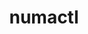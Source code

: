 ---
title: "numactl"
layout: cache
categories: [package, v0.18.1]
meta: {"versions": ["2.0.14"], "compilers": ["gcc@=7.3.1", "gcc@=7.5.0", "gcc@=8.4.0"], "oss": ["amzn2", "ubuntu18.04"], "platforms": ["linux"], "targets": ["aarch64", "graviton2", "x86_64", "x86_64_v3", "x86_64_v4"], "stacks": ["aws-ahug", "aws-ahug-aarch64", "aws-isc", "aws-isc-aarch64", "data-vis-sdk", "e4s", "root", "tutorial"], "num_specs": 6, "num_specs_by_stack": {"aws-ahug": 2, "root": 6, "aws-isc": 2, "aws-isc-aarch64": 2, "aws-ahug-aarch64": 2, "e4s": 1, "data-vis-sdk": 1, "tutorial": 2}}
spec_details: [{"hash": "5vjcxlwh3vfaoib3ibk74huleddhappf", "compiler": "gcc@=7.3.1", "versions": ["2.0.14"], "os": "amzn2", "platform": "linux", "target": "x86_64_v4", "variants": ["patches=4e1d78c,62fc8a8,ff37630"], "stacks": ["aws-ahug", "root", "aws-isc"], "size": "-", "tarball": "https://binaries.spack.io/releases/v0.18.1/build_cache/linux-amzn2-x86_64_v4/gcc-7.3.1/numactl-2.0.14/linux-amzn2-x86_64_v4-gcc-7.3.1-numactl-2.0.14-5vjcxlwh3vfaoib3ibk74huleddhappf.spack"}, {"hash": "lleyrty2ejehvy2l4aev5rroth6gr2le", "compiler": "gcc@=7.3.1", "versions": ["2.0.14"], "os": "amzn2", "platform": "linux", "target": "graviton2", "variants": ["patches=4e1d78c,62fc8a8,ff37630"], "stacks": ["aws-isc-aarch64", "aws-ahug-aarch64", "root"], "size": "-", "tarball": "https://binaries.spack.io/releases/v0.18.1/build_cache/linux-amzn2-graviton2/gcc-7.3.1/numactl-2.0.14/linux-amzn2-graviton2-gcc-7.3.1-numactl-2.0.14-lleyrty2ejehvy2l4aev5rroth6gr2le.spack"}, {"hash": "3goe5q3zmzhffpbgwtsydv2trk43lc2c", "compiler": "gcc@=7.3.1", "versions": ["2.0.14"], "os": "amzn2", "platform": "linux", "target": "aarch64", "variants": ["patches=4e1d78c,62fc8a8,ff37630"], "stacks": ["aws-isc-aarch64", "aws-ahug-aarch64", "root"], "size": "-", "tarball": "https://binaries.spack.io/releases/v0.18.1/build_cache/linux-amzn2-aarch64/gcc-7.3.1/numactl-2.0.14/linux-amzn2-aarch64-gcc-7.3.1-numactl-2.0.14-3goe5q3zmzhffpbgwtsydv2trk43lc2c.spack"}, {"hash": "5btzbegbno35flhalif2jznniksag4ot", "compiler": "gcc@=7.3.1", "versions": ["2.0.14"], "os": "amzn2", "platform": "linux", "target": "x86_64_v3", "variants": ["patches=4e1d78c,62fc8a8,ff37630"], "stacks": ["aws-ahug", "root", "aws-isc"], "size": "-", "tarball": "https://binaries.spack.io/releases/v0.18.1/build_cache/linux-amzn2-x86_64_v3/gcc-7.3.1/numactl-2.0.14/linux-amzn2-x86_64_v3-gcc-7.3.1-numactl-2.0.14-5btzbegbno35flhalif2jznniksag4ot.spack"}, {"hash": "wfnw532l74emh6rwx4mrvot3huyiq53t", "compiler": "gcc@=7.5.0", "versions": ["2.0.14"], "os": "ubuntu18.04", "platform": "linux", "target": "x86_64", "variants": ["patches=4e1d78c,62fc8a8,ff37630"], "stacks": ["e4s", "data-vis-sdk", "root", "tutorial"], "size": "-", "tarball": "https://binaries.spack.io/releases/v0.18.1/build_cache/linux-ubuntu18.04-x86_64/gcc-7.5.0/numactl-2.0.14/linux-ubuntu18.04-x86_64-gcc-7.5.0-numactl-2.0.14-wfnw532l74emh6rwx4mrvot3huyiq53t.spack"}, {"hash": "a3lmunkxwpt5xmkgg2m677igdkvmyzvk", "compiler": "gcc@=8.4.0", "versions": ["2.0.14"], "os": "ubuntu18.04", "platform": "linux", "target": "x86_64", "variants": ["patches=4e1d78c,62fc8a8,ff37630"], "stacks": ["tutorial", "root"], "size": "-", "tarball": "https://binaries.spack.io/releases/v0.18.1/build_cache/linux-ubuntu18.04-x86_64/gcc-8.4.0/numactl-2.0.14/linux-ubuntu18.04-x86_64-gcc-8.4.0-numactl-2.0.14-a3lmunkxwpt5xmkgg2m677igdkvmyzvk.spack"}]
---
